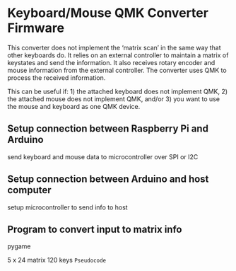 Keyboard/Mouse QMK Converter Firmware
======================

This converter does not implement the ‘matrix scan’ in the same way that other keyboards do. It relies on an external controller to maintain a matrix of keystates and send the information. It also receives rotary encoder and mouse information from the external controller. The converter uses QMK to process the received information.

This can be useful if: 1) the attached keyboard does not implement QMK, 2) the attached mouse does not implement QMK, and/or 3) you want to use the mouse and keyboard as one QMK device.

## Setup connection between Raspberry Pi and Arduino

send keyboard and mouse data to microcontroller over SPI or I2C

## Setup connection between Arduino and host computer

setup microcontroller to send info to host

## Program to convert input to matrix info

pygame

5 x 24 matrix 120 keys
``Pseudocode
``

